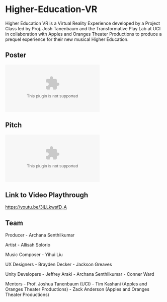# Higher-Education-VR

Higher Education VR is a Virtual Reality Experience developed by a Project Class led by Proj. Josh Tanenbaum and the Transformative Play Lab at UCI in collaboration with Apples and Oranges Theater Productions to produce a prequel experience for their new musical Higher Education. 

## Poster

![Poster](https://github.com/arch-19/Higher-Education-VR/blob/master/Higher%20Education%20Poster.pptx)

## Pitch 

![Pitch Presentation](https://github.com/arch-19/Higher-Education-VR/blob/master/Higher%20Education%20Pitch.pptx)

## Link to Video Playthrough

https://youtu.be/3iLLkwsfD_A

## Team
Producer          - Archana Senthilkumar

Artist            - Allisah Solorio

Music Composer    - Yihui Liu

UX Designers      - Brayden Decker
                  - Jackson Greaves
                  
Unity Developers  - Jeffrey Araki
                  - Archana Senthilkumar
                  - Conner Ward
                      
Mentors          - Prof. Joshua Tanenbaum (UCI)
                 - Tim Kashani (Apples and Oranges Theater Productions)
                 - Zack Anderson (Apples and Oranges Theater Productions)
